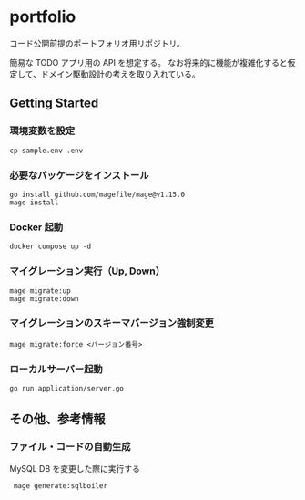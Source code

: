 # portfolio
コード公開前提のポートフォリオ用リポジトリ。

簡易な TODO アプリ用の API を想定する。
なお将来的に機能が複雑化すると仮定して、ドメイン駆動設計の考えを取り入れている。

## Getting Started
### 環境変数を設定
```
cp sample.env .env
```

### 必要なパッケージをインストール
```
go install github.com/magefile/mage@v1.15.0
mage install
```

### Docker 起動
```
docker compose up -d
```

### マイグレーション実行（Up, Down）
```
mage migrate:up
mage migrate:down
```

### マイグレーションのスキーマバージョン強制変更
```
mage migrate:force <バージョン番号>
```

### ローカルサーバー起動
```
go run application/server.go
```

## その他、参考情報
### ファイル・コードの自動生成
MySQL DB を変更した際に実行する
```
 mage generate:sqlboiler
```
